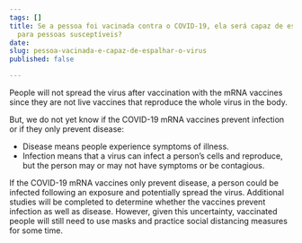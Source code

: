 ```yaml
---
tags: []
title: Se a pessoa foi vacinada contra o COVID-19, ela será capaz de espalhar o vírus
  para pessoas susceptíveis?
date: 
slug: pessoa-vacinada-e-capaz-de-espalhar-o-virus
published: false

---
```

People will not spread the virus after vaccination with the mRNA vaccines since they are not live vaccines that reproduce the whole virus in the body.

But, we do not yet know if the COVID-19 mRNA vaccines prevent infection or if they only prevent disease:

* Disease means people experience symptoms of illness.
* Infection means that a virus can infect a person’s cells and reproduce, but the person may or may not have symptoms or be contagious.

If the COVID-19 mRNA vaccines only prevent disease, a person could be infected following an exposure and potentially spread the virus. Additional studies will be completed to determine whether the vaccines prevent infection as well as disease. However, given this uncertainty, vaccinated people will still need to use masks and practice social distancing measures for some time.